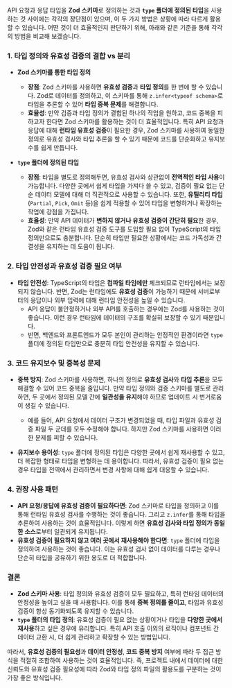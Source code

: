 API 요청과 응답 타입을 **Zod 스키마**로 정의하는 것과 **`type` 폴더에 정의된 타입**을 사용하는 것 사이에는 각각의 장단점이 있으며, 이 두 가지 방법은 상황에 따라 다르게 활용할 수 있습니다. 어떤 것이 더 효율적인지 판단하기 위해, 아래와 같은 기준을 통해 각각의 방법을 비교해 보겠습니다.

### 1. **타입 정의와 유효성 검증의 결합 vs 분리**

- **Zod 스키마를 통한 타입 정의**

  - **장점**: Zod 스키마를 사용하면 **유효성 검증**과 **타입 정의**를 한 번에 할 수 있습니다. Zod로 데이터를 정의하고, 이 스키마를 통해 `z.infer<typeof schema>`로 타입을 추론할 수 있어 **타입 중복 문제**를 해결합니다.
  - **효율성**: 만약 검증과 타입 정의가 결합된 하나의 작업을 원하고, 코드 중복을 피하고자 한다면 Zod 스키마를 활용하는 것이 더 효율적입니다. 특히 API 요청과 응답에 대해 **런타임 유효성 검증**이 필요한 경우, Zod 스키마를 사용하여 동일한 정의로 유효성 검사와 타입 추론을 할 수 있기 때문에 코드를 단순화하고 유지보수를 쉽게 만듭니다.

- **`type` 폴더에 정의된 타입**
  - **장점**: 타입을 별도로 정의해두면, 유효성 검사와 상관없이 **전역적인 타입 사용**이 가능합니다. 다양한 곳에서 쉽게 타입을 가져다 쓸 수 있고, 검증이 필요 없는 단순 데이터 모델에 대해 더 직관적으로 사용할 수 있습니다. 또한, **유틸리티 타입**(`Partial`, `Pick`, `Omit` 등)을 쉽게 적용할 수 있어 타입을 변형하거나 확장하는 작업에 강점을 가집니다.
  - **효율성**: 만약 API 데이터가 **변하지 않거나 유효성 검증이 간단히 필요**한 경우, Zod와 같은 런타임 유효성 검증 도구를 도입할 필요 없이 TypeScript의 타입 정의만으로도 충분합니다. 단순히 타입만 필요한 상황에서는 코드 가독성과 간결성을 유지하는 데 도움이 됩니다.

### 2. **타입 안전성과 유효성 검증 필요 여부**

- **타입 안전성**: TypeScript의 타입은 **컴파일 타임에만** 체크되므로 런타임에서는 보장되지 않습니다. 반면, Zod는 런타임에도 **유효성 검증**이 가능하기 때문에 서버로부터의 응답이나 외부 입력에 대해 런타임 안전성을 높일 수 있습니다.
  - API 응답이 불안정하거나 외부 API를 호출하는 경우에는 Zod를 사용하는 것이 좋습니다. 이런 경우 런타임에 데이터의 구조를 확실히 보장할 수 있기 때문입니다.
  - 반면, 백엔드와 프론트엔드가 모두 본인이 관리하는 안정적인 환경이라면 `type` 폴더에 정의된 타입만으로 충분히 타입 안전성을 유지할 수 있습니다.

### 3. **코드 유지보수 및 중복성 문제**

- **중복 방지**: Zod 스키마를 사용하면, 하나의 정의로 **유효성 검사**와 **타입 추론**을 모두 해결할 수 있어 코드 중복을 줄입니다. 만약 타입 정의와 검증 스키마를 별도로 관리하면, 두 곳에서 정의된 모델 간에 **일관성을 유지**해야 하므로 업데이트 시 번거로움이 생길 수 있습니다.

  - 예를 들어, API 요청에서 데이터 구조가 변경되었을 때, 타입 파일과 유효성 검증 파일 두 군데를 모두 수정해야 합니다. 하지만 Zod 스키마를 사용하면 이러한 문제를 피할 수 있습니다.

- **유지보수 용이성**: `type` 폴더에 정의된 타입은 다양한 곳에서 쉽게 재사용할 수 있고, 더 복잡한 형태로 타입을 변형하는 데 용이합니다. 따라서, 유효성 검증이 필요 없는 경우 타입을 전역에서 관리하면서 변경 사항에 대해 쉽게 대응할 수 있습니다.

### 4. **권장 사용 패턴**

- **API 요청/응답에 유효성 검증이 필요하다면**: Zod 스키마로 타입을 정의하고 이를 통해 런타임 유효성 검사를 수행하는 것이 좋습니다. 그리고 `z.infer`를 통해 타입을 추론하여 사용하는 것이 효율적입니다. 이렇게 하면 **유효성 검사와 타입 정의가 동일한 소스**로부터 일관되게 유지됩니다.
- **유효성 검증이 필요하지 않고 여러 곳에서 재사용해야 한다면**: `type` 폴더에 타입을 정의하여 사용하는 것이 좋습니다. 이는 유효성 검사 없이 데이터를 다루는 경우나 단순히 타입을 공유하기 위한 용도로 더 적합합니다.

### **결론**

- **Zod 스키마 사용**: 타입 정의와 유효성 검증이 모두 필요하고, 특히 런타임 데이터의 안정성을 높이고 싶을 때 사용합니다. 이를 통해 **중복 정의를 줄이고**, 타입과 유효성 검증이 항상 동기화되도록 유지할 수 있습니다.
- **`type` 폴더의 타입 정의**: 유효성 검증이 필요 없는 상황이거나 타입을 **다양한 곳에서 재사용**하고 싶은 경우에 유리합니다. 특히 API 호출 이외의 로직이나 컴포넌트 간 데이터 교환 시, 더 쉽게 관리하고 확장할 수 있는 방법입니다.

따라서, **유효성 검증의 필요성**과 **데이터 안정성**, **코드 중복 방지** 여부에 따라 두 접근 방식을 적절히 조합하여 사용하는 것이 효율적입니다. 즉, 프로젝트 내에서 데이터에 대한 신뢰도와 유효성 검증 필요성에 따라 Zod와 타입 정의 파일의 활용도를 구분하는 것이 가장 좋은 방식입니다.
